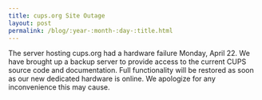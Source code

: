 ```yaml
---
title: cups.org Site Outage
layout: post
permalink: /blog/:year-:month-:day-:title.html
---
```


The server hosting cups.org had a hardware failure Monday, April 22. We have brought up a backup server to provide access to the current CUPS source code and documentation. Full functionality will be restored as soon as our new dedicated hardware is online. We apologize for any inconvenience this may cause.
